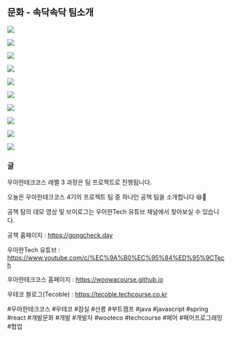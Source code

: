 ## 문화 - 속닥속닥 팀소개


![](001.png)

![](002.png)

![](003.png)

![](004.png)

![](005.png)

![](006.png)

![](007.png)

![](008.png)

![](009.png)

![](010.png)

### 글

우아한테크코스 레벨 3 과정은 팀 프로젝트로 진행됩니다.

오늘은 우아한테크코스 4기의 프로젝트 팀 중 하나인 공책 팀을 소개합니다 😆👏

공책 탐의 데모 영상 및 브이로그는 우아한Tech 유튜브 채널에서 찾아보실 수 있습니다.

공책 홈페이지 : https://gongcheck.day

우아한Tech 유튜브 : https://www.youtube.com/c/%EC%9A%B0%EC%95%84%ED%95%9CTech

우아한테크코스 홈페이지 : https://woowacourse.github.io

우테코 블로그(Tecoble) : https://tecoble.techcourse.co.kr

#우아한테크코스 #우테코 #잠실 #선릉 #부트캠프 #java #javascript #spring #react #개발문화 #개발 #개발자 #wooteco #techcourse #페어 #페어프로그래밍 #협업

